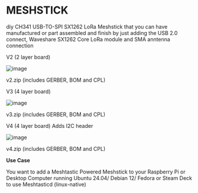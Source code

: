 # MESHSTICK
diy CH341 USB-TO-SPI SX1262 LoRa Meshstick that you can have manufactured or part assembled and finish by just adding the USB 2.0 connect, Waveshare SX1262 Core LoRa module and SMA anntenna connection

V2 (2 layer board)

![image](https://github.com/user-attachments/assets/500f8c9d-ebc8-4c9a-9d1d-d4be7684a38d)

v2.zip (includes GERBER, BOM and CPL)

V3 (4 layer board)

![image](https://github.com/user-attachments/assets/18aa3d66-34e6-4053-8227-9289ae9c23d5)

v3.zip (includes GERBER, BOM and CPL)

V4 (4 layer board)
Adds I2C header

![image](https://github.com/user-attachments/assets/228740ff-ed01-44a1-b398-000f16365175)

v4.zip (includes GERBER, BOM and CPL)

**Use Case**

You want to add a Meshtastic Powered Meshstick to your Raspberry Pi or Desktop Computer running Ubuntu 24.04/ Debian 12/ Fedora or Steam Deck to use Meshtasticd (linux-native)


